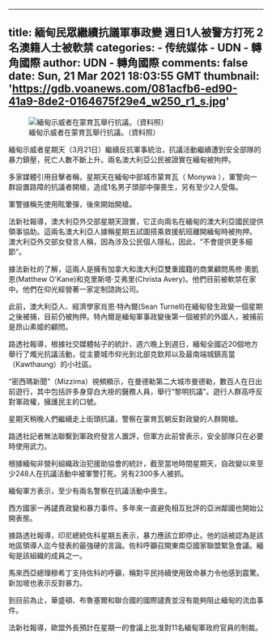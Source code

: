 
---
title: 緬甸民眾繼續抗議軍事政變 週日1人被警方打死 2名澳籍人士被軟禁
categories: 
    - 传统媒体
    - UDN - 轉角國際
author: UDN - 轉角國際
comments: false
date: Sun, 21 Mar 2021 18:03:55 GMT
thumbnail: 'https://gdb.voanews.com/081acfb6-ed90-41a9-8de2-0164675f29e4_w250_r1_s.jpg'
---

<div>   
<div class="cover-media">
<figure class="media-image js-media-expand">
<div class="img-wrap">
<div class="thumb thumb16_9">
<img src="https://gdb.voanews.com/081acfb6-ed90-41a9-8de2-0164675f29e4_w250_r1_s.jpg" itemprop="url" alt="緬甸示威者在蒙育瓦舉行抗議。（資料照）" referrerpolicy="no-referrer">
</div>
<span class="ico ico-fullscreen ico--media-expand ico--rounded"></span>
</div>
<figcaption>
<span class="caption" itemprop="caption" data-cms-inline-wrap="caption" data-cms-inline-text>緬甸示威者在蒙育瓦舉行抗議。（資料照）</span>
</figcaption>
</figure>
</div>

<p>緬甸示威者星期天（3月21日）繼續反抗軍事統治，抗議活動繼續遭到安全部隊的暴力鎮壓，死亡人數不斷上升。兩名澳大利亞公民被證實在緬甸被拘押。</p>
<p>多家媒體引用目擊者稱，星期天在緬甸中部城市蒙育瓦（ Monywa ），軍警向一群設置路障的抗議者開槍，造成1名男子頭部中彈喪生，另有至少2人受傷。</p>
<p>軍警據稱先使用眩暈彈，後來開始開槍。</p>
<p>法新社報導，澳大利亞外交部星期天證實，它正向兩名在緬甸的澳大利亞國民提供領事協助。這兩名澳大利亞人據稱星期五試圖搭乘救援航班離開緬甸時被拘押。<br>
澳大利亞外交部女發言人稱，因為涉及公民個人隱私，因此，“不會提供更多細節”。</p>
<p>據法新社的了解，這兩人是擁有加拿大和澳大利亞雙重國籍的商業顧問馬修·奧凱恩(Matthew O'Kane)和克里斯塔·艾弗里(Christa Avery)。他們目前被軟禁在家中。他們在仰光經營著一家定制諮詢公司。</p>
<p>此前，澳大利亞人、經濟學家肖恩·特內爾(Sean Turnell)在緬甸發生政變一個星期之後被捕，目前仍被拘押。特內爾是緬甸軍事政變後第一個被抓的外國人，被捕前是昂山素姬​的顧問。</p>
<p>路透社報導，根據社交媒體帖子的統計，週六晚上到週日，緬甸全國近20個地方舉行了燭光抗議活動，從主要城市仰光到北部克欽邦以及最南端城鎮高當（Kawthaung）的小社區。</p>
<p>“密西瑪新聞”（Mizzima）視頻顯示，在曼德勒第二大城市曼德勒，數百人在日出前遊行，其中包括許多身穿白大褂的醫務人員，舉行“黎明抗議”。遊行人群高呼反對軍政權，擁護民主的口號。</p>
<p>星期天稍晚人們繼續走上街頭抗議，警察在蒙育瓦朝反對政變的人群開槍。</p>
<p>路透社記者無法聯繫到軍政府發言人置評，但軍方此前曾表示，安全部隊只在必要時使用武力。</p>
<p>根據緬甸非營利組織政治犯援助協會的統計，截至當地時間星期天，自政變以來至少248人在抗議活動中被軍警打死。另有2300多人被抓。</p>
<p>緬甸軍方表示，至少有兩名警察在抗議活動中喪生。</p>
<p>西方國家一再譴責政變和暴力事件。多年來一直避免相互批評的亞洲鄰國也開始公開表態。</p>
<p>據路透社報導，印尼總統佐科星期五表示，暴力應該立即停止。他的話被認為是該地區領導人迄今發表的最強硬的言論。佐科呼籲召開東南亞國家聯盟緊急會議。緬甸是該組織的成員之一。</p>
<p>馬來西亞總理穆希丁支持佐科的呼籲，稱對平民持續使用致命暴力令他感到震驚。新加坡也表示反對暴力。</p>
<p>到目前為止，華盛頓、布魯塞爾和聯合國的國際譴責並沒有能夠阻止緬甸的流血事件。</p>
<p>法新社報導，歐盟外長預計在星期一的會議上批准對11名緬甸軍政府官員的制​裁。</p>
  
</div>
            